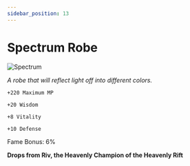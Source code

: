 ```yaml
---
sidebar_position: 13
---
```


# Spectrum Robe

![Spectrum](https://vwiki.valorserver.com/api/item/picture/spectrum%20robe)

<i>A robe that will reflect light off into different colors.</i>

    +220 Maximum MP
    
    +20 Wisdom
    
    +8 Vitality
    
    +10 Defense
    
Fame Bonus: 6%

**Drops from Riv, the Heavenly Champion of the Heavenly Rift**

